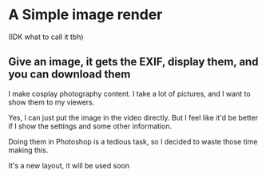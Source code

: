 # A Simple image render
(IDK what to call it tbh)

## Give an image, it gets the EXIF, display them, and you can download them

I make cosplay photography content. I take a lot of pictures, and I want to show them to my viewers.

Yes, I can just put the image in the video directly. But I feel like it'd be better if I show the settings and some other information.

Doing them in Photoshop is a tedious task, so I decided to waste those time making this.

It's a new layout, it will be used soon
